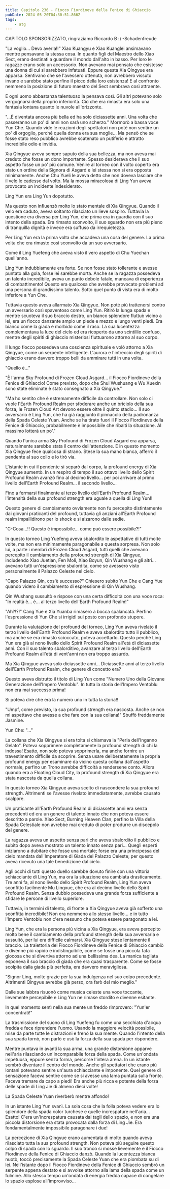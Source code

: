 ```yaml
---
title: Capitolo 236 - Fiocco Fiordineve della Fenice di Ghiaccio
pubDate: 2024-05-20T04:30:51.866Z
tags:
    - atg
---
```



CAPITOLO SPONSORIZZATO, ringraziamo Riccardo B :)
-Schadenfreude

"La voglio... Devo averla!!" Xiao Kuangyu e Xiao Kuanglei ansimavano mentre pensavano la stessa cosa. In quanto figli del Maestro dello Xiao Sect, erano destinati a guardare il mondo dall'alto in basso. Per loro le ragazze erano solo un accessorio. Non avevano mai pensato che esistesse una donna di cui si sarebbero infatuati. Eppure questa Xia Qingyue era apparsa. Sentivano che se l'avessero ottenuta, non avrebbero vissuto invano e sarebbe stato perfino il picco della loro esistenza! E al confronto nemmeno la posizione di futuro maestro del Sect sembrava così attraente.

E ogni uomo abbastanza talentuoso la pensava così. Gli altri potevano solo vergognarsi della proprio inferiorità. Ciò che era rimasta era solo una fantasia lontana quanto le nuvole all'orizzonte.

"...È diventata ancora più bella ed ha solo diciassette anni. Una volta che passeranno un po' di anni non sarà uno scherzo." Mormorò a bassa voce Yun Che. Quando vide le reazioni degli spettatori non poté non sentire un po' di orgoglio, perché quella donna era sua moglie... Ma pensò che se fosse stato reso pubblico avrebbe scatenato un putiferio e attratto incredibile odio e invidia.

Xia Qingyue aveva sempre saputo della sua bellezza, ma non aveva mai creduto che fosse un dono importante. Spesso desiderava che il suo aspetto fosse un po' più comune. Venire al torneo con il volto coperto era stato un ordine della Signora di Asgard e lei stessa non si era opposta minimamente. Anche Chu Yueli le aveva detto che non doveva lasciare che il velo le cadesse dal volto. Ma la mossa miracolosa di Ling Yun aveva provocato un incidente indesiderato.

Ling Yun era Ling Yun dopotutto.

Ma questo non influenzò molto lo stato mentale di Xia Qingyue. Quando il velo era caduto, aveva soltanto rilasciato un lieve sospiro. Tuttavia la questione era diversa per Ling Yun, che prima era in guardia con il suo intento della spada. Era rimasto sconvolto, il suo sguardo non era più pieno di tranquilla dignità e invece era suffuso da irrequietezza.

Per Ling Yun era la prima volta che accadeva una cosa del genere. La prima volta che era rimasto così sconvolto da un suo avversario.

Come il Ling Yuefeng che aveva visto il vero aspetto di Chu Yuechan quell'anno.

Ling Yun indubbiamente era forte. Se non fosse stato tollerante e avesse puntato alla gola, forse lei sarebbe morta. Anche se la ragazza possedeva un talento incredibile, aveva un punto debole fatale, mancava di esperienza di combattimento! Questo era qualcosa che avrebbe provocato problemi ad una persona di grandissimo talento. Sotto quel punto di vista era di molto inferiore a Yun Che.

Tuttavia questo aveva allarmato Xia Qingyue. Non poté più trattenersi contro un avversario così spaventoso come Ling Yun. Ritirò la lunga spada e mentre scuoteva il suo braccio destro, un bianco splendore fluttuò vicino a lei, era un fiocco danzante ampio un piede e mezzo e lungo venti piedi. Era bianco come la giada e morbido come il raso. La sua lucentezza complementava la luce del cielo ed era ricoperto da uno scintillio confuso, mentre degli spiriti di ghiaccio misteriosi fluttuarono attorno al suo corpo.

Il lungo fiocco possedeva una coscienza spirituale e volò attorno a Xia Qingyue, come un serpente intelligente. L'aurora e l'intreccio degli spiriti di ghiaccio erano davvero troppo belli da ammirare tutti in una volta.

"Quello è..."

"È l'arma Sky Profound di Frozen Cloud Asgard... il Fiocco Fiordineve della Fenice di Ghiaccio! Come previsto, dopo che Shui Wushuang e Wu Xuexin sono state eliminate è stato consegnato a Xia Qingyue."

"Ma ho sentito che è estremamente difficile da controllare. Non solo ci vuole l'Earth Profound Realm per sfoderare anche un briciolo della sua forza, le Frozen Cloud Art devono essere oltre il quinto stadio... Il suo avversario è Ling Yun, che ha già raggiunto il pinnacolo della padronanza della Spada Celeste Yuan. Anche se ha tirato fuori il Fiocco Fiordineve della Fenice di Ghiaccio, probabilmente è impossibile che ribalti la situazione. Al massimo lotterà un po'."

Quando l'unica arma Sky Profound di Frozen Cloud Asgard era apparsa, naturalmente sarebbe stata il centro dell'attenzione. E in questo momento Xia Qingyue fece qualcosa di strano. Stese la sua mano bianca, afferrò il pendente al suo collo e lo tirò via.

L'istante in cui il pendente si separò dal corpo, la profound energy di Xia Qingyue aumentò. In un respiro di tempo il suo ottavo livello dello Spirit Profound Realm avanzò fino al decimo livello... per poi arrivare al primo livello dell'Earth Profound Realm... il secondo livello...

Fino a fermarsi finalmente al terzo livello dell'Earth Profound Realm... l'intensità della sua profound strength era uguale a quella di Ling Yun!!

Questo genere di cambiamento ovviamente non fu percepito distintamente dai giovani praticanti del profound, tuttavia gli anziani all'Earth Profound realm impallidirono per lo shock e si alzarono dalle sedie.

"C-Cosa...!! Questo è impossibile... come può essere possibile?!"

In questo torneo Ling Yuefeng aveva sbalordito le aspettative di tutti molte volte, ma non era minimamente paragonabile a questa sorpresa. Non solo lui, a parte i membri di Frozen Cloud Asgard, tutti quelli che avevano percepito il cambiamento della profound strength di Xia Qingyue, includendo Xiao Juetian, Fen Moli, Xiao Boyun, Qin Wushang e gli altri... avevano tutti un'espressione sbalordita, come se avessero visto personalmente il Palazzo Celeste nel cielo.

"Capo Palazzo Qin, cos'è successo?" Chiesero subito Yun Che e Cang Yue quando videro il cambiamento di espressione di Qin Wushang.

Qin Wushang sussultò e rispose con una certa difficoltà con una voce roca: "In realtà è... è... al terzo livello dell'Earth Profound Realm!"

"Ah?!?!" Cang Yue e Xia Yuanba rimasero a bocca spalancata. Perfino l'espressione di Yun Che si irrigidì sul posto con profondo stupore.

Durante la valutazione del profound del torneo, Ling Yun aveva rivelato il terzo livello dell'Earth Profound Realm e aveva sbalordito tutto il pubblico, ma anche se era rimasto scioccato, poteva accettarlo. Questo perché Ling Yun era già al nono livello dello Spirit Profound Realm all'età di diciassette anni. Con il suo talento sbalorditivo, avanzare al terzo livello dell'Earth Profound Realm all'età di vent'anni non era troppo assurdo.

Ma Xia Qingyue aveva solo diciassette anni... Diciassette anni al terzo livello dell'Earth Profound Realm, che genere di concetto era?

Questo aveva distrutto il titolo di Ling Yun come "Numero Uno della Giovane Generazione dell'Impero Ventoblu". In tutta la storia dell'Impero Ventoblu non era mai successo prima!

Si poteva dire che era la numero uno in tutta la storia!!

"Umpf, come previsto, la sua profound strength era nascosta. Anche se non mi aspettavo che avesse a che fare con la sua collana!" Sbuffò freddamente Jasmine.

Yun Che: "..."

La collana che Xia Qingyue si era tolta si chiamava la "Perla dell'Inganno Gelato". Poteva sopprimere completamente la profound strength di chi la indossa! Esatto, non solo poteva sopprimerla, ma anche fornire un travestimento difficile da scoprire. Senza usare deliberatamente la propria profound energy per esaminare da vicino questa collana dall'aspetto normale, perfino un Trono avrebbe difficoltà a rendersene conto.
Allora quando era a Floating Cloud City, la profound strength di Xia Qingyue era stata nascosta da quella collana.

In questo torneo Xia Qingyue aveva scelto di nascondere la sua profound strength. Altrimenti se l'avesse rivelato immediatamente, avrebbe causato scalpore.

Un praticante all'Earth Profound Realm di diciassette anni era senza precedenti ed era un genere di talento innato che non poteva essere descritto a parole. Xiao Sect, Burning Heaven Clan, perfino la Villa della Spada Celestiale non avrebbe mai creduto di poter produrre un discepolo del genere.

La ragazza aveva un aspetto senza pari che aveva sbalordito il pubblico e subito dopo aveva mostrato un talento innato senza pari... Quegli esperti iniziarono a dubitare che fosse una mortale; forse era una principessa del cielo mandata dall'Imperatore di Giada del Palazzo Celeste; per questo aveva ricevuto una tale benedizione dal cielo.

Agli occhi di tutti questo duello sarebbe dovuto finire con una vittoria schiacciante di Ling Yun, ma ora la situazione era cambiata drasticamente. Tre anni fa, al nono livello dello Spirit Profound Realm, Ling Yun aveva sconfitto facilmente Mu Lingxue, che era al decimo livello dello Spirit Profound Realm. Senza dubbio possedeva una grande forza sufficiente a sfidare le persone di livello superiore.

Tuttavia, in termini di talento, di fronte a Xia Qingyue aveva già sofferto una sconfitta incredibile!
Non era nemmeno allo stesso livello... e in tutto l'Impero Ventoblu non c'era nessuno che poteva essere paragonato a lei.

Ling Yun, che era la persona più vicina a Xia Qingyue, era aveva percepito molto bene il cambiamento della profound strength della sua avversaria e sussultò, per lui era difficile calmarsi.
Xia Qingyue stese lentamente il braccio. La traiettoria del Fiocco Fiordineve della Fenice di Ghiaccio cambiò e divenne più rapido e indistinguibile, come se fosse una piccola fata giocosa che si divertiva attorno ad una bellissima dea. La manica tagliata esponeva il suo braccio di giada che era quasi trasparente. Come se fosse scolpita dalla giada più perfetta, era davvero meravigliosa.

"Signor Ling, molte grazie per la sua indulgenza nel suo colpo precedente. Altrimenti Qingyue avrebbe già perso, ora farò del mio meglio."

Dalle sue labbra risuonò come musica celeste una voce toccante, lievemente percepibile e Ling Yun ne rimase stordito e divenne esitante.

In quel momento sentì nella sua mente un freddo rimprovero: "Yun'er concentrati!"

La trasmissione del suono di Ling Yuefeng fu come una secchiata d'acqua fredda e fece riprendere l'uomo. Usando la maggiore velocità possibile, mise da parte tutte le distrazioni e frenò la sua mente. Quando l'intento della sua spada tornò, non parlò e usò la forza della sua spada per rispondere.

Mentre puntava in avanti la sua arma, una grande distorsione apparve nell'aria rilasciando un'incomparabile forza della spada. Come un'ondata impetuosa, eppure senza forma, percorse l'intera arena. In un istante sembrò diventare il centro del mondo.
Anche gli spettatori che erano più lontani potevano sentire un'aura schiacciante e imponente. Quel genere di sensazione faceva sentire come se si avesse una lama puntata sulla fronte.
Faceva tremare da capo a piedi! Era anche più ricca e potente della forza delle spade di Ling Jie di almeno dieci volte!

La Spada Celeste Yuan riverberò mentre affondo!

In un istante Ling Yun svanì. La sola cosa che la folla poteva vedere era lo splendore della spada color turchese e quelle increspature nell'aria...
Esatto! C'era un'increspatura causata dai tagli dello spazio, e non era una piccola distorsione era stata provocata dalla forza di Ling Jie. Era fondamentalmente impossibile paragonare i due!

La percezione di Xia Qingyue erano aumentata di molto quando aveva rilasciato tutta la sua profound strength. Non poteva più seguire questo colpo di spada con lo sguardo. Il suo tronco si mosse lievemente e il Fiocco Fiordineve della Fenice di Ghiaccio danzò. Quando la lucentezza bianca nuotò, toccò precisamente la Spada Celeste Yuan che era piombata su di lei. Nell'istante dopo il Fiocco Fiordineve della Fenice di Ghiaccio sembrò un serpente appena destato e si avvolse attorno alla lama della spada come un fulmine. Allo stesso tempo un'ondata di energia fredda capace di congelare lo spazio esplose all'improvviso…



